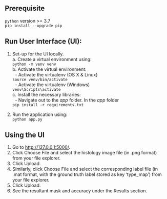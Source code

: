 ## Prerequisite
`python` version >= 3.7\
`pip install --upgrade pip`

## Run User Interface (UI): 
1. Set-up for the UI locally.    
a. Create a virtual environment using: <br> `python -m venv venv`   
b. Activate the virtual environment:     
&nbsp; - Activate the virtualenv (OS X & Linux)   <br>`source venv/bin/activate`   
&nbsp; - Activate the virtualenv (Windows) <br>  `venv\Scripts\activate`   
c. Install the necessary libraries:  
&nbsp; - Navigate out to the *app* folder. In the *app* folder  <br> `pip install -r requirements.txt`

2. Run the application using:   
   `python app.py`
   
## Using the UI
1. Go to http://127.0.0.1:5000/. 
2. Click Choose File and select the histology image file (in .png format) from your file explorer.
3. Click Upload. 
4. Similarly, click Choose File and select the corresponding label file (in .mat format, with the ground truth label stored as key ‘type_map’) from your file explorer.
5. Click Upload.
6. See the resultant mask and accuracy under the Results section.
